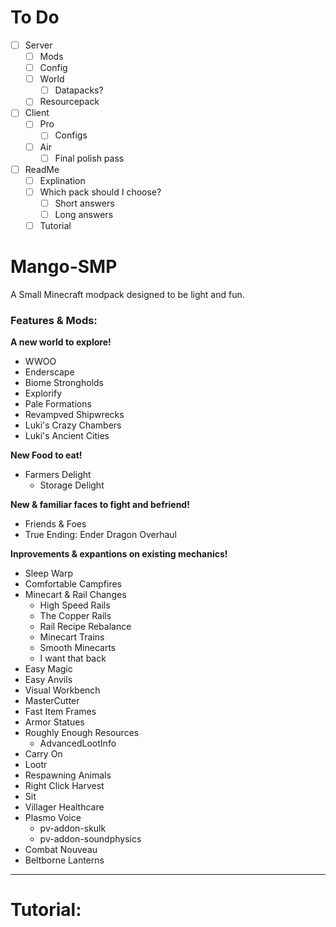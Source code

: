 # To Do
- [ ] Server
  - [ ] Mods
  - [ ] Config
  - [ ] World
      - [ ] Datapacks?
  - [ ] Resourcepack
- [ ] Client
  - [ ] Pro
      - [ ] Configs
  - [ ] Air
      - [ ] Final polish pass
- [ ] ReadMe
  - [ ] Explination
  - [ ] Which pack should I choose?
      - [ ] Short answers
      - [ ] Long answers
  - [ ] Tutorial

# Mango-SMP
A Small Minecraft modpack designed to be light and fun.

### Features & Mods:
**A new world to explore!**
  - WWOO
  - Enderscape
  - Biome Strongholds
  - Explorify
  - Pale Formations
  - Revampved Shipwrecks
  - Luki's Crazy Chambers
  - Luki's Ancient Cities

**New Food to eat!**
  - Farmers Delight
    - Storage Delight

**New & familiar faces to fight and befriend!**
  - Friends & Foes
  - True Ending: Ender Dragon Overhaul

**Inprovements & expantions on existing mechanics!**
  - Sleep Warp
  - Comfortable Campfires
  - Minecart & Rail Changes
    - High Speed Rails
    - The Copper Rails
    - Rail Recipe Rebalance
    - Minecart Trains
    - Smooth Minecarts
    - I want that back
  - Easy Magic
  - Easy Anvils
  - Visual Workbench
  - MasterCutter
  - Fast Item Frames
  - Armor Statues
  - Roughly Enough Resources
    - AdvancedLootInfo
  - Carry On
  - Lootr
  - Respawning Animals
  - Right Click Harvest
  - Sit
  - Villager Healthcare
  - Plasmo Voice
    - pv-addon-skulk
    - pv-addon-soundphysics
  - Combat Nouveau
  - Beltborne Lanterns


---

# Tutorial: